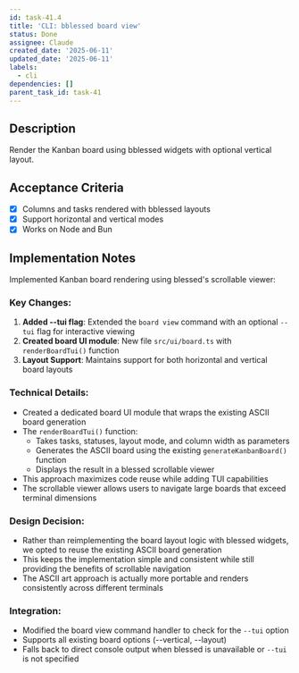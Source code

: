 ```yaml
---
id: task-41.4
title: 'CLI: bblessed board view'
status: Done
assignee: Claude
created_date: '2025-06-11'
updated_date: '2025-06-11'
labels:
  - cli
dependencies: []
parent_task_id: task-41
---
```


## Description

Render the Kanban board using bblessed widgets with optional vertical layout.

## Acceptance Criteria
- [x] Columns and tasks rendered with bblessed layouts
- [x] Support horizontal and vertical modes
- [x] Works on Node and Bun

## Implementation Notes

Implemented Kanban board rendering using blessed's scrollable viewer:

### Key Changes:
1. **Added --tui flag**: Extended the `board view` command with an optional `--tui` flag for interactive viewing
2. **Created board UI module**: New file `src/ui/board.ts` with `renderBoardTui()` function
3. **Layout Support**: Maintains support for both horizontal and vertical board layouts

### Technical Details:
- Created a dedicated board UI module that wraps the existing ASCII board generation
- The `renderBoardTui()` function:
  - Takes tasks, statuses, layout mode, and column width as parameters
  - Generates the ASCII board using the existing `generateKanbanBoard()` function
  - Displays the result in a blessed scrollable viewer
- This approach maximizes code reuse while adding TUI capabilities
- The scrollable viewer allows users to navigate large boards that exceed terminal dimensions

### Design Decision:
- Rather than reimplementing the board layout logic with blessed widgets, we opted to reuse the existing ASCII board generation
- This keeps the implementation simple and consistent while still providing the benefits of scrollable navigation
- The ASCII art approach is actually more portable and renders consistently across different terminals

### Integration:
- Modified the board view command handler to check for the `--tui` option
- Supports all existing board options (--vertical, --layout)
- Falls back to direct console output when blessed is unavailable or `--tui` is not specified
